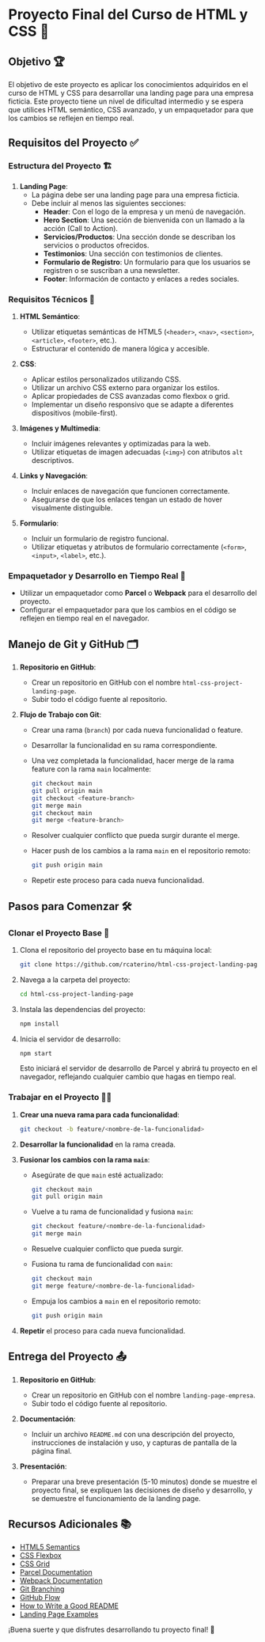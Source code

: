 # Proyecto Final del Curso de HTML y CSS 📘

## Objetivo 🏆

El objetivo de este proyecto es aplicar los conocimientos adquiridos en el curso de HTML y CSS para desarrollar una landing page para una empresa ficticia. Este proyecto tiene un nivel de dificultad intermedio y se espera que utilices HTML semántico, CSS avanzado, y un empaquetador para que los cambios se reflejen en tiempo real.

## Requisitos del Proyecto ✅

### Estructura del Proyecto 🏗️

1. **Landing Page**:
   - La página debe ser una landing page para una empresa ficticia.
   - Debe incluir al menos las siguientes secciones:
     - **Header**: Con el logo de la empresa y un menú de navegación.
     - **Hero Section**: Una sección de bienvenida con un llamado a la acción (Call to Action).
     - **Servicios/Productos**: Una sección donde se describan los servicios o productos ofrecidos.
     - **Testimonios**: Una sección con testimonios de clientes.
     - **Formulario de Registro**: Un formulario para que los usuarios se registren o se suscriban a una newsletter.
     - **Footer**: Información de contacto y enlaces a redes sociales.

### Requisitos Técnicos 🔧

1. **HTML Semántico**:

   - Utilizar etiquetas semánticas de HTML5 (`<header>`, `<nav>`, `<section>`, `<article>`, `<footer>`, etc.).
   - Estructurar el contenido de manera lógica y accesible.

2. **CSS**:

   - Aplicar estilos personalizados utilizando CSS.
   - Utilizar un archivo CSS externo para organizar los estilos.
   - Aplicar propiedades de CSS avanzadas como flexbox o grid.
   - Implementar un diseño responsivo que se adapte a diferentes dispositivos (mobile-first).

3. **Imágenes y Multimedia**:

   - Incluir imágenes relevantes y optimizadas para la web.
   - Utilizar etiquetas de imagen adecuadas (`<img>`) con atributos `alt` descriptivos.

4. **Links y Navegación**:

   - Incluir enlaces de navegación que funcionen correctamente.
   - Asegurarse de que los enlaces tengan un estado de hover visualmente distinguible.

5. **Formulario**:
   - Incluir un formulario de registro funcional.
   - Utilizar etiquetas y atributos de formulario correctamente (`<form>`, `<input>`, `<label>`, etc.).

### Empaquetador y Desarrollo en Tiempo Real 🚀

- Utilizar un empaquetador como **Parcel** o **Webpack** para el desarrollo del proyecto.
- Configurar el empaquetador para que los cambios en el código se reflejen en tiempo real en el navegador.

## Manejo de Git y GitHub 🗂️

1. **Repositorio en GitHub**:

   - Crear un repositorio en GitHub con el nombre `html-css-project-landing-page`.
   - Subir todo el código fuente al repositorio.

2. **Flujo de Trabajo con Git**:

   - Crear una rama (`branch`) por cada nueva funcionalidad o feature.
   - Desarrollar la funcionalidad en su rama correspondiente.
   - Una vez completada la funcionalidad, hacer merge de la rama feature con la rama `main` localmente:

     ```bash
     git checkout main
     git pull origin main
     git checkout <feature-branch>
     git merge main
     git checkout main
     git merge <feature-branch>
     ```

   - Resolver cualquier conflicto que pueda surgir durante el merge.
   - Hacer push de los cambios a la rama `main` en el repositorio remoto:

     ```bash
     git push origin main
     ```

   - Repetir este proceso para cada nueva funcionalidad.

## Pasos para Comenzar 🛠️

### Clonar el Proyecto Base 📂

1. Clona el repositorio del proyecto base en tu máquina local:

   ```bash
   git clone https://github.com/rcaterino/html-css-project-landing-page
   ```

2. Navega a la carpeta del proyecto:

   ```bash
   cd html-css-project-landing-page
   ```

3. Instala las dependencias del proyecto:

   ```bash
   npm install
   ```

4. Inicia el servidor de desarrollo:

   ```bash
   npm start
   ```

   Esto iniciará el servidor de desarrollo de Parcel y abrirá tu proyecto en el navegador, reflejando cualquier cambio que hagas en tiempo real.

### Trabajar en el Proyecto 👩‍💻

1. **Crear una nueva rama para cada funcionalidad**:

   ```bash
   git checkout -b feature/<nombre-de-la-funcionalidad>
   ```

2. **Desarrollar la funcionalidad** en la rama creada.

3. **Fusionar los cambios con la rama `main`**:

   - Asegúrate de que `main` esté actualizado:

     ```bash
     git checkout main
     git pull origin main
     ```

   - Vuelve a tu rama de funcionalidad y fusiona `main`:

     ```bash
     git checkout feature/<nombre-de-la-funcionalidad>
     git merge main
     ```

   - Resuelve cualquier conflicto que pueda surgir.

   - Fusiona tu rama de funcionalidad con `main`:

     ```bash
     git checkout main
     git merge feature/<nombre-de-la-funcionalidad>
     ```

   - Empuja los cambios a `main` en el repositorio remoto:

     ```bash
     git push origin main
     ```

4. **Repetir** el proceso para cada nueva funcionalidad.

## Entrega del Proyecto 📤

1. **Repositorio en GitHub**:

   - Crear un repositorio en GitHub con el nombre `landing-page-empresa`.
   - Subir todo el código fuente al repositorio.

2. **Documentación**:

   - Incluir un archivo `README.md` con una descripción del proyecto, instrucciones de instalación y uso, y capturas de pantalla de la página final.

3. **Presentación**:
   - Preparar una breve presentación (5-10 minutos) donde se muestre el proyecto final, se expliquen las decisiones de diseño y desarrollo, y se demuestre el funcionamiento de la landing page.

## Recursos Adicionales 📚

- [HTML5 Semantics](https://developer.mozilla.org/en-US/docs/Web/Guide/HTML/HTML5/HTML5_semantics)
- [CSS Flexbox](https://css-tricks.com/snippets/css/a-guide-to-flexbox/)
- [CSS Grid](https://css-tricks.com/snippets/css/complete-guide-grid/)
- [Parcel Documentation](https://parceljs.org/getting_started.html)
- [Webpack Documentation](https://webpack.js.org/concepts/)
- [Git Branching](https://git-scm.com/book/en/v2/Git-Branching-Basic-Branching-and-Merging)
- [GitHub Flow](https://guides.github.com/introduction/flow/)
- [How to Write a Good README](https://bulldogjob.com/news/449-how-to-write-a-good-readme-for-your-github-project)
- [Landing Page Examples](https://www.awwwards.com/websites/landing-pages/)

¡Buena suerte y que disfrutes desarrollando tu proyecto final! 🚀
